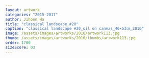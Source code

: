 ```yaml
---
layout: artwork
categories: "2015-2017"
author: Jihoon Ha
title: "classical landscape #20"
caption: "classical landscape #20_oil on canvas_46×53㎝_2016"
image: /assets/images/artworks/2016/artwork113.jpg
thumb: /assets/images/artworks/2016/thumbs/artwork113.jpg
order: 1700
sizeScore: 03
---
```

